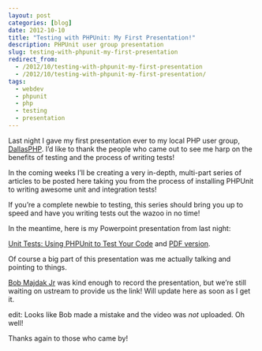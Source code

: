 ```yaml
---
layout: post
categories: [blog]
date: 2012-10-10
title: "Testing with PHPUnit: My First Presentation!"
description: PHPUnit user group presentation
slug: testing-with-phpunit-my-first-presentation
redirect_from:
  - /2012/10/testing-with-phpunit-my-first-presentation
  - /2012/10/testing-with-phpunit-my-first-presentation/
tags:
  - webdev
  - phpunit
  - php
  - testing
  - presentation
---
```


Last night I gave my first presentation ever to my local PHP user group,
[DallasPHP](https://twitter.com/dallasphp). I’d like to thank the people who came
out to see me harp on the benefits of testing and the process of writing tests!

In the coming weeks I’ll be creating a very in-depth, multi-part series of articles
to be posted here taking you from the process of installing PHPUnit to writing
awesome unit and integration tests!

If you’re a complete newbie to testing, this series should bring you up to speed
and have you writing tests out the wazoo in no time!

In the meantime, here is my Powerpoint presentation from last night:

[Unit Tests: Using PHPUnit to Test Your Code](/static/post/2012-10-10-testing-with-phpunit-my-first-presentation/phpunit.presentation.pptx)
and [PDF version](/static/post/2012-10-10-testing-with-phpunit-my-first-presentation/phpunit.presentation.pdf).

Of course a big part of this presentation was me actually talking and pointing to
things.

[Bob Majdak Jr](https://twitter.com/bobmajdakjr) was kind enough to record the
presentation, but we’re still waiting on ustream to provide us the link! Will update
here as soon as I get it.

edit: Looks like Bob made a mistake and the video was *not* uploaded. Oh well!

Thanks again to those who came by!
